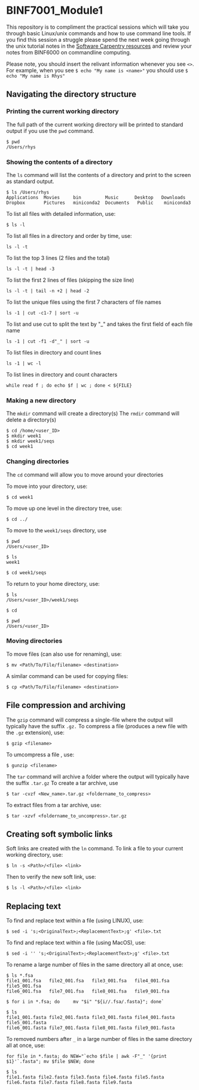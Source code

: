 # BINF7001_Module1
This repository is to compliment the practical sessions which will take you through basic Linux/unix commands and how to use command line tools. If you find this session a struggle please spend the next week going through the unix tutorial notes in the [Software Carpentry
resources](https://swcarpentry.github.io/shell-novice/aio/index.html) and review your notes from BINF6000 on commandline computing.

Please note, you should insert the relivant information whenever you see `<>`. For example, when you see `$ echo "My name is <name>"` you should use `$ echo "My name is Rhys"`

## Navigating the directory structure

### Printing the current working directory
The full path of the current working directory will be printed to standard output if you use the `pwd` command. 
```
$ pwd
/Users/rhys
```

### Showing the contents of a directory
The `ls` command will list the contents of a directory and print to the screen as standard output.
```
$ ls /Users/rhys
Applications  Movies     bin         Music      Desktop   Downloads
Dropbox       Pictures	 miniconda2  Documents	 Public    miniconda3
```

To list all files with detailed information, use:
```
$ ls -l
```

To list all files in a directory and order by time, use:
```
ls -l -t
```

To list the top 3 lines (2 files and the total)
```
ls -l -t | head -3
```

To list the first 2 lines of files (skipping the size line)
```
ls -l -t | tail -n +2 | head -2
```

To list the unique files using the first 7 characters of file names
```
ls -1 | cut -c1-7 | sort -u
```

To list and use cut to split the text by "_" and takes the first field of each file name
```
ls -1 | cut -f1 -d"_" | sort -u
```

To list files in directory and count lines
```
ls -1 | wc -l
```
	
To list lines in directory and count characters	
```
while read f ; do echo $f | wc ; done < ${FILE}
```

### Making a new directory
The `mkdir` command will create a directory(s)
The `rmdir` command will delete a directory(s)
```
$ cd /home/<user_ID>
$ mkdir week1
$ mkdir week1/seqs
$ cd week1
```

### Changing directories
The `cd` command will allow you to move around your directories

To move into your directory, use:
```
$ cd week1 
```
To move up one level in the directory tree, use:
```
$ cd ../ 
```
To move to the `week1/seqs` directory, use
```
$ pwd
/Users/<user_ID>

$ ls 
week1

$ cd week1/seqs 
```
To return to your home directory, use:
```
$ ls
/Users/<user_ID>/week1/seqs 

$ cd 

$ pwd
/Users/<user_ID>
```

### Moving directories
To move files (can also use for renaming), use:
```
$ mv <Path/To/File/filename> <destination>
```
A similar command can be used for copying files:
```
$ cp <Path/To/File/filename> <destination>
```

## File compression and archiving
The `gzip` command will compress a single-file where the output will typically have the suffix `.gz.`
To compress a file (produces a new file with the `.gz` extension), use:
```
$ gzip <filename>
```
To umcompress a file , use:
```
$ gunzip <filename>
```

The `tar` command will archive a folder where the output will typically have the suffix `.tar.gz`
To create a tar archive, use
```
$ tar -cvzf <New_name>.tar.gz <foldername_to_compress>
```

To extract files from a tar archive, use: 
```
$ tar -xzvf <foldername_to_uncompress>.tar.gz
```

## Creating soft symbolic links
Soft links are created with the `ln` command. To link a file to your current working directory, use:
```
$ ln -s <Path>/<file> <link>
```
Then to verify the new soft link, use:
```
$ ls -l <Path>/<file> <link>
```

## Replacing text
To find and replace text within a file (using LINUX), use:
```
$ sed -i 's;<OriginalText>;<ReplacementText>;g' <file>.txt
```

To find and replace text within a file (using MacOS), use:
```
$ sed -i '' 's;<OriginalText>;<ReplacementText>;g' <file>.txt
```

To rename a large number of files in the same directory all at once, use:
```
$ ls *.fsa
file1_001.fsa	file2_001.fsa	file3_001.fsa	file4_001.fsa	file5_001.fsa
file6_001.fsa	file7_001.fsa	file8_001.fsa	file9_001.fsa

$ for i in *.fsa; do     mv "$i" "${i//.fsa/.fasta}"; done`

$ ls
file1_001.fasta	file2_001.fasta	file3_001.fasta	file4_001.fasta	file5_001.fasta
file6_001.fasta	file7_001.fasta	file8_001.fasta	file9_001.fasta
```
To removed numbers after `_` in a large number of files in the same directory all at once, use:
```
for file in *.fasta; do NEW="`echo $file | awk -F"_" '{print $1}'`.fasta"; mv $file $NEW; done

$ ls
file1.fasta	file2.fasta	file3.fasta	file4.fasta	file5.fasta
file6.fasta	file7.fasta	file8.fasta	file9.fasta
```

